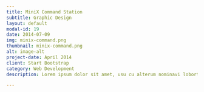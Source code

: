 ```yaml
---
title: MiniX Command Station
subtitle: Graphic Design
layout: default
modal-id: 19
date: 2014-07-09
img: minix-command.png
thumbnail: minix-command.png
alt: image-alt
project-date: April 2014
client: Start Bootstrap
category: Web Development
description: Lorem ipsum dolor sit amet, usu cu alterum nominavi lobortis. At duo novum diceret. Tantas apeirian vix et, usu sanctus postulant inciderint ut, populo diceret necessitatibus in vim. Cu eum dicam feugiat noluisse.

---
```

